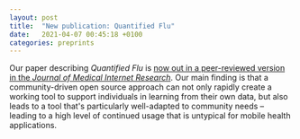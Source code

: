 ```yaml
---
layout: post
title:  "New publication: Quantified Flu"
date:   2021-04-07 00:45:18 +0100
categories: preprints
---
```

Our paper describing *Quantified Flu* is [now out in a peer-reviewed version in the _Journal of Medical Internet Research_](https://www.jmir.org/2021/9/e28116/). Our main finding is that a community-driven open source approach can not only rapidly create a working tool to support individuals in learning from their own data, but also leads to a tool that's particularly well-adapted to community needs – leading to a high level of continued usage that is untypical for mobile health applications.
